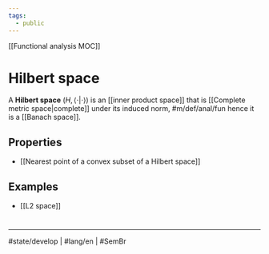 ```yaml
---
tags:
  - public
---
```

[[Functional analysis MOC]]
# Hilbert space

A **Hilbert space** $(H, \langle \cdot|\cdot \rangle)$ is an [[inner product space]] that is [[Complete metric space|complete]] under its induced norm, #m/def/anal/fun
hence it is a [[Banach space]].

## Properties

- [[Nearest point of a convex subset of a Hilbert space]]

## Examples

- [[L2 space]]

#
---
#state/develop | #lang/en | #SemBr
